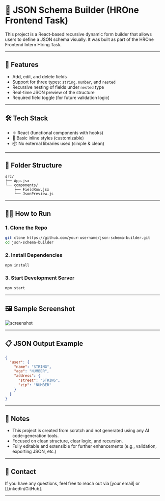 # 🧩 JSON Schema Builder (HROne Frontend Task)

This project is a React-based recursive dynamic form builder that allows users to define a JSON schema visually. It was built as part of the HROne Frontend Intern Hiring Task.

---

## 🚀 Features

- Add, edit, and delete fields
- Support for three types: `string`, `number`, and `nested`
- Recursive nesting of fields under `nested` type
- Real-time JSON preview of the structure
- Required field toggle (for future validation logic)

---

## 🛠️ Tech Stack

- ⚛️ React (functional components with hooks)
- 💅 Basic inline styles (customizable)
- 📦 No external libraries used (simple & clean)

---

## 📁 Folder Structure

```
src/
├── App.jsx
└── components/
    ├── FieldRow.jsx
    └── JsonPreview.js
```

---

## 🧑‍💻 How to Run

### 1. Clone the Repo

```bash
git clone https://github.com/your-username/json-schema-builder.git
cd json-schema-builder
```

### 2. Install Dependencies

```bash
npm install
```

### 3. Start Development Server

```bash
npm start
```

---

## 🖼️ Sample Screenshot

![screenshot](./screenshot.png) <!-- Optional -->

---

## 📋 JSON Output Example

```json
{
  "user": {
    "name": "STRING",
    "age": "NUMBER",
    "address": {
      "street": "STRING",
      "zip": "NUMBER"
    }
  }
}
```

---

## 📌 Notes

- This project is created from scratch and not generated using any AI code-generation tools.
- Focused on clean structure, clear logic, and recursion.
- Fully editable and extensible for further enhancements (e.g., validation, exporting JSON, etc.)

---

## 📧 Contact

If you have any questions, feel free to reach out via [your email] or [LinkedIn/GitHub].

---